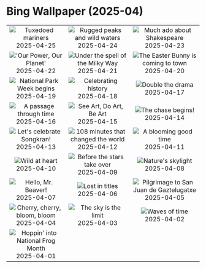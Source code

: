 # Bing Wallpaper (2025-04)

|  |  |  |
|:---:|:---:|:---:|
| ![](https://www.bing.com/th?id=OHR.MagellanicPenguin_EN-US3332048594_400x240.jpg "Tuxedoed mariners") 2025-04-25 | ![](https://www.bing.com/th?id=OHR.KenaiSpires_EN-US3294247007_400x240.jpg "Rugged peaks and wild waters") 2025-04-24 | ![](https://www.bing.com/th?id=OHR.GlobeTheatre_EN-US3262022178_400x240.jpg "Much ado about Shakespeare") 2025-04-23 |
| ![](https://www.bing.com/th?id=OHR.YellowstoneSpring_EN-US2710865870_400x240.jpg "'Our Power, Our Planet'") 2025-04-22 | ![](https://www.bing.com/th?id=OHR.JoshuaStars_EN-US2563220033_400x240.jpg "Under the spell of the Milky Way") 2025-04-21 | ![](https://www.bing.com/th?id=OHR.BunnyLove_EN-US2535495337_400x240.jpg "The Easter Bunny is coming to town") 2025-04-20 |
| ![](https://www.bing.com/th?id=OHR.ZionValley_EN-US2520458606_400x240.jpg "National Park Week begins") 2025-04-19 | ![](https://www.bing.com/th?id=OHR.GoremeTurkey_EN-US1897945450_400x240.jpg "Celebrating history") 2025-04-18 | ![](https://www.bing.com/th?id=OHR.EcuadorBird_EN-US1037921621_400x240.jpg "Double the drama") 2025-04-17 |
| ![](https://www.bing.com/th?id=OHR.KachinaBridge_EN-US1000475196_400x240.jpg "A passage through time") 2025-04-16 | ![](https://www.bing.com/th?id=OHR.BeachArt_EN-US0911239616_400x240.jpg "See Art, Do Art, Be Art") 2025-04-15 | ![](https://www.bing.com/th?id=OHR.SpottedDolphins_EN-US0872892049_400x240.jpg "The chase begins!") 2025-04-14 |
| ![](https://www.bing.com/th?id=OHR.ThailandPagodas_EN-US8039751329_400x240.jpg "Let's celebrate Songkran!") 2025-04-13 | ![](https://www.bing.com/th?id=OHR.SpaceFlight_EN-US8143075629_400x240.jpg "108 minutes that changed the world") 2025-04-12 | ![](https://www.bing.com/th?id=OHR.TulipsWindmill_EN-US8114977846_400x240.jpg "A blooming good time") 2025-04-11 |
| ![](https://www.bing.com/th?id=OHR.LittleFoxes_EN-US8078019606_400x240.jpg "Wild at heart") 2025-04-10 | ![](https://www.bing.com/th?id=OHR.BlueNaxos_EN-US8006377229_400x240.jpg "Before the stars take over") 2025-04-09 | ![](https://www.bing.com/th?id=OHR.LagoaPortugal_EN-US2211601955_400x240.jpg "Nature's skylight") 2025-04-08 |
| ![](https://www.bing.com/th?id=OHR.BeaverDay_EN-US0006495238_400x240.jpg "Hello, Mr. Beaver!") 2025-04-07 | ![](https://www.bing.com/th?id=OHR.PeabodyBaltimore_EN-US7933142212_400x240.jpg "Lost in titles") 2025-04-06 | ![](https://www.bing.com/th?id=OHR.GaztelugatxeSunset_EN-US9011894832_400x240.jpg "Pilgrimage to San Juan de Gaztelugatxe") 2025-04-05 |
| ![](https://www.bing.com/th?id=OHR.CherryBlossomDC_EN-US7897872936_400x240.jpg "Cherry, cherry, bloom, bloom") 2025-04-04 | ![](https://www.bing.com/th?id=OHR.SaguaroRainbow_EN-US0296037572_400x240.jpg "The sky is the limit") 2025-04-03 | ![](https://www.bing.com/th?id=OHR.UtahBadlands_EN-US3082813561_400x240.jpg "Waves of time") 2025-04-02 |
| ![](https://www.bing.com/th?id=OHR.TicanFrog_EN-US3006346741_400x240.jpg "Hoppin' into National Frog Month") 2025-04-01 |  |  |
